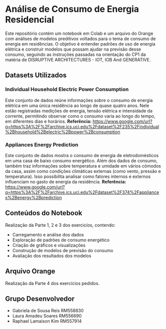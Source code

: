 # Análise de Consumo de Energia Residencial

Este repositório contém um notebook em Colab e um arquivo do Orange com análises de modelos preditivos voltados
para o tema de consumo de energia em residências.
O objetivo é entender padrões de uso de energia elétrica e construir modelos que possam ajudar na previsão desse consumo,
seguindo as instruções passadas na orientação do CP1 da matéria de DISRUPTIVE ARCHITECTURES - IOT, IOB And GENERATIVE.

## Datasets Utilizados

### Individual Household Electric Power Consumption
Este conjunto de dados reúne informações sobre o consumo de energia elétrica em uma única residência ao longo de quase quatro anos.
Nele estão registradas medições de energia, tensão elétrica e intensidade da corrente, permitindo observar como o consumo varia ao 
longo do tempo, em diferentes dias e horários.
**Referência:** https://www.google.com/url?q=https%3A%2F%2Farchive.ics.uci.edu%2Fdataset%2F235%2Findividual%2Bhousehold%2Belectric%2Bpower%2Bconsumption

### Appliances Energy Prediction
Este conjunto de dados mostra o consumo de energia de eletrodomésticos em uma casa de baixo consumo energético.
Além dos dados de consumo, também traz informações sobre temperatura e umidade em vários cômodos da casa, assim como condições climáticas 
externas (como vento, pressão e temperatura). Isso possibilita analisar como fatores internos e externos influenciam no gasto de energia 
da residência.
**Referência:** https://www.google.com/url?q=https%3A%2F%2Farchive.ics.uci.edu%2Fdataset%2F374%2Fappliances%2Benergy%2Bprediction

## Conteúdos do Notebook 
Realização da Parte 1, 2 e 3 dos exercicíos, contendo:
- Carregamento e análise dos dados
- Exploração de padrões de consumo energético
- Criação de gráficos e visualizações
- Construção de modelos de previsão do consumo
- Avaliação dos resultados dos modelos

## Arquivo Orange
Realização da Parte 4 dos exercícios pedidos.

## Grupo Desenvolvedor
- Gabriela de Sousa Reis RM558830
- Laura Amadeu Soares RM556690
- Raphael Lamaison Kim RM557914
